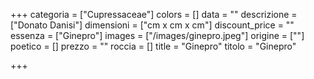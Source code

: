 +++
categoria = ["Cupressaceae"]
colors = []
data = ""
descrizione = ["Donato Danisi"]
dimensioni = ["cm x cm x cm"]
discount_price = ""
essenza = ["Ginepro"]
images = ["/images/ginepro.jpeg"]
origine = [""]
poetico = []
prezzo = ""
roccia = []
title = "Ginepro"
titolo = "Ginepro"

+++

